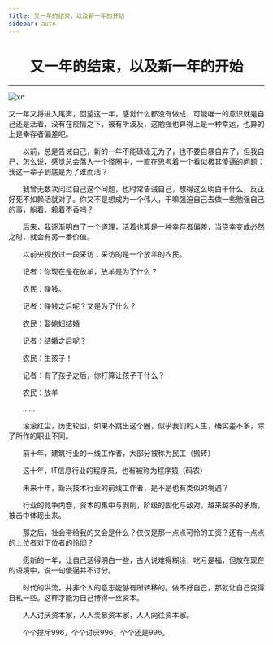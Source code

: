 ```yaml
---
title: 又一年的结束，以及新一年的开始
sidebar: auto
---
```


# <center>又一年的结束，以及新一年的开始</center>

***

<img :src="$withBase('/xn.jpg')" alt="xn">
<br>

又一年又将进入尾声，回望这一年，感觉什么都没有做成，可能唯一的意识就是自己还是活着，没有在疫情之下，被有所波及，这勉强也算得上是一种幸运，也算的上是幸存者偏差吧。

    以前，总是告诫自己，新的一年不能碌碌无为了，也不要自暴自弃了，但我自己，怎么说，感觉总会落入一个怪圈中，一直在思考着一个看似极其傻逼的问题：我这一辈子到底是为了谁而活？

    我曾无数次问过自己这个问题，也时常告诫自己，想得这么明白干什么，反正好死不如赖活就对了。你又不是想成为一个伟人，干嘛强迫自己去做一些勉强自己的事，躺着、赖着不香吗？

    后来，我逐渐明白了一个道理，活着也算是一种幸存者偏差，当侥幸变成必然之时，就会有另一番价值。

    以前央视放过一段采访：采访的是一个放羊的农民。

    记者：你现在是在放羊，放羊是为了什么？

    农民：赚钱。

    记者：赚钱之后呢？又是为了什么？

    农民：娶媳妇结婚

    记者：结婚之后呢？

    农民：生孩子！

    记者：有了孩子之后，你打算让孩子干什么？

    农民：放羊

    ……

    滚滚红尘，历史轮回，如果不跳出这个圈，似乎我们的人生，确实差不多，除了所作的职业不同。

    前十年，建筑行业的一线工作者，大部分被称为民工（搬砖）

    这十年，IT信息行业的程序员，也有被称为程序猿（码农）

    未来十年，新兴技术行业的前线工作者，是不是也有类似的境遇？

    行业的竞争内卷，资本的集中与剥削，阶级的固化与敌对。越来越多的矛盾，被击中体现出来。

    那之后，社会带给我的又会是什么？仅仅是那一点点可怜的工资？还有一点点的上位者对下位者的怜悯？

    愿新的一年，让自己活得明白一些，古人说难得糊涂，吃亏是福，但放在现在的语境中，说一句傻逼并不过分。

    时代的洪流，并非个人的意志能够有所转移的。做不好自己，那就让自己变得自私一些。这样才能为自己博得一丝资本。

    人人讨厌资本家，人人羡慕资本家，人人向往资本家。

    个个排斥996，个个讨厌996，个个还是996。